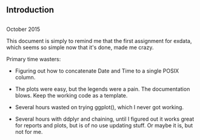 ## Introduction
## 
October 2015

This document is simply to remind me that the first assignment for exdata, which seems so simple now that it's done, made me crazy.

Primary time wasters:

* Figuring out how to concatenate Date and Time to a single POSIX column.
* The plots were easy, but the legends were a pain.  The documentation blows.  Keep the working code as a template.

* Several hours wasted on trying ggplot(), which I never got working.

* Several hours with ddplyr and chaining, until I figured out it works great for reports and plots, but is of no use updating stuff.  Or maybe it is, but not for me.
